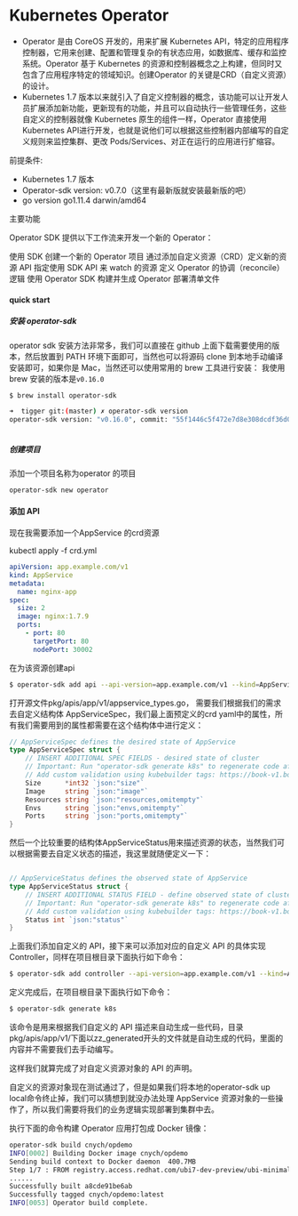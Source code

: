 # Kubernetes Operator
  * Operator 是由 CoreOS 开发的，用来扩展 Kubernetes API，特定的应用程序控制器，它用来创建、配置和管理复杂的有状态应用，如数据库、缓存和监控系统。Operator 基于 Kubernetes 的资源和控制器概念之上构建，但同时又包含了应用程序特定的领域知识。创建Operator 的关键是CRD（自定义资源）的设计。 
  * Kubernetes 1.7 版本以来就引入了自定义控制器的概念，该功能可以让开发人员扩展添加新功能，更新现有的功能，并且可以自动执行一些管理任务，这些自定义的控制器就像 Kubernetes 原生的组件一样，Operator 直接使用 Kubernetes API进行开发，也就是说他们可以根据这些控制器内部编写的自定义规则来监控集群、更改 Pods/Services、对正在运行的应用进行扩缩容。

前提条件:

* Kubernetes 1.7 版本
* Operator-sdk version: v0.7.0（这里有最新版就安装最新版的吧）
* go version go1.11.4 darwin/amd64

主要功能

Operator SDK 提供以下工作流来开发一个新的 Operator：

使用 SDK 创建一个新的 Operator 项目
通过添加自定义资源（CRD）定义新的资源 API
指定使用 SDK API 来 watch 的资源
定义 Operator 的协调（reconcile）逻辑
使用 Operator SDK 构建并生成 Operator 部署清单文件


#### quick start

##### 安装 operator-sdk
operator sdk 安装方法非常多，我们可以直接在 github 上面下载需要使用的版本，然后放置到 PATH 环境下面即可，当然也可以将源码 clone 到本地手动编译安装即可，如果你是 Mac，当然还可以使用常用的 brew 工具进行安装：
我使用brew 安装的版本是`v0.16.0`

```bash
$ brew install operator-sdk

➜  tigger git:(master) ✗ operator-sdk version
operator-sdk version: "v0.16.0", commit: "55f1446c5f472e7d8e308dcdf36d0d7fc44fc4fd", go version: "go1.14 darwin/amd64"
    
```

##### 创建项目

添加一个项目名称为operator 的项目

```bash
operator-sdk new operator
```

#### 添加 API

现在我需要添加一个AppService 的crd资源

kubectl apply -f crd.yml

```yaml
apiVersion: app.example.com/v1
kind: AppService
metadata:
  name: nginx-app
spec:
  size: 2
  image: nginx:1.7.9
  ports:
    - port: 80
      targetPort: 80
      nodePort: 30002
```

在为该资源创建api

```bash
$ operator-sdk add api --api-version=app.example.com/v1 --kind=AppService
```

打开源文件pkg/apis/app/v1/appservice_types.go，
需要我们根据我们的需求去自定义结构体 AppServiceSpec，我们最上面预定义的crd yaml中的属性，所有我们需要用到的属性都需要在这个结构体中进行定义：


```go
// AppServiceSpec defines the desired state of AppService
type AppServiceSpec struct {
	// INSERT ADDITIONAL SPEC FIELDS - desired state of cluster
	// Important: Run "operator-sdk generate k8s" to regenerate code after modifying this file
	// Add custom validation using kubebuilder tags: https://book-v1.book.kubebuilder.io/beyond_basics/generating_crd.html
	Size      *int32 `json:"size"`
	Image     string `json:"image"`
	Resources string `json:"resources,omitempty"`
	Envs      string `json:"envs,omitempty"`
	Ports     string `json:"ports,omitempty"`
}
```

然后一个比较重要的结构体AppServiceStatus用来描述资源的状态，当然我们可以根据需要去自定义状态的描述，我这里就随便定义一下：

```go

// AppServiceStatus defines the observed state of AppService
type AppServiceStatus struct {
	// INSERT ADDITIONAL STATUS FIELD - define observed state of cluster
	// Important: Run "operator-sdk generate k8s" to regenerate code after modifying this file
	// Add custom validation using kubebuilder tags: https://book-v1.book.kubebuilder.io/beyond_basics/generating_crd.html
	Status int `json:"status"`
}
```

上面我们添加自定义的 API，接下来可以添加对应的自定义 API 的具体实现 Controller，同样在项目根目录下面执行如下命令：

```bash
$ operator-sdk add controller --api-version=app.example.com/v1 --kind=AppService
```


定义完成后，在项目根目录下面执行如下命令：

```bash
$ operator-sdk generate k8s

```

该命令是用来根据我们自定义的 API 描述来自动生成一些代码，目录pkg/apis/app/v1/下面以zz_generated开头的文件就是自动生成的代码，里面的内容并不需要我们去手动编写。

这样我们就算完成了对自定义资源对象的 API 的声明。

自定义的资源对象现在测试通过了，但是如果我们将本地的operator-sdk up local命令终止掉，我们可以猜想到就没办法处理 AppService 资源对象的一些操作了，所以我们需要将我们的业务逻辑实现部署到集群中去。

执行下面的命令构建 Operator 应用打包成 Docker 镜像：

```bash
operator-sdk build cnych/opdemo                         
INFO[0002] Building Docker image cnych/opdemo           
Sending build context to Docker daemon  400.7MB
Step 1/7 : FROM registry.access.redhat.com/ubi7-dev-preview/ubi-minimal:7.6
......
Successfully built a8cde91be6ab
Successfully tagged cnych/opdemo:latest
INFO[0053] Operator build complete.              

```

